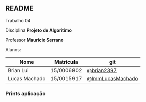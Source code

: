 ## README

Trabalho 04


Disciplina **Projeto de Algoritimo**

Professor **Mauricio Serrano**

Alunos:

|Nome|Matricula|git|
|--|--|--|
|Brian Lui |15/0006802|[@brian2397](https://github.com/Brian2397)|
|Lucas Machado |15/0015917|[@lmmLucasMachado](https://github.com/lmmLucasMachado)|

### Prints aplicação


